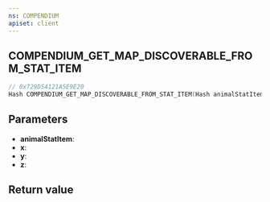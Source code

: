```yaml
---
ns: COMPENDIUM
apiset: client
---
```

## COMPENDIUM_GET_MAP_DISCOVERABLE_FROM_STAT_ITEM

```c
// 0x729D54121A5E9E20
Hash COMPENDIUM_GET_MAP_DISCOVERABLE_FROM_STAT_ITEM(Hash animalStatItem, float x, float y, float z);
```


## Parameters
* **animalStatItem**:
* **x**:
* **y**:
* **z**:

## Return value
